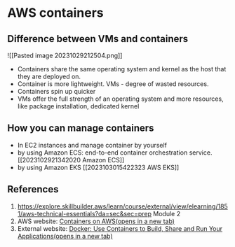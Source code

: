 # AWS containers
## Difference between VMs and containers
![[Pasted image 20231029212504.png]]
- Containers share the same operating system and kernel as the host that they are deployed on.
- Container is more lightweight. VMs - degree of wasted resources. 
- Containers spin up quicker
- VMs offer the full strength of an operating system and more resources, like package installation, dedicated kernel
## How you can manage containers
- In EC2 instances and manage container by yourself
- by using Amazon ECS: end-to-end container orchestration service. [[2023102921342020 Amazon ECS]]
- by using Amazon EKS [[2023103015422323 AWS EKS]]

## References
1. https://explore.skillbuilder.aws/learn/course/external/view/elearning/1851/aws-technical-essentials?da=sec&sec=prep Module 2
2. AWS website: [Containers on AWS(opens in a new tab)](https://aws.amazon.com/containers/services/)
3. External website: [Docker: Use Containers to Build, Share and Run Your Applications(opens in a new tab)](https://www.docker.com/resources/what-container)
